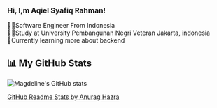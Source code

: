 ### Hi, I,m Aqiel Syafiq Rahman!

👨‍💻Software Engineer From Indonesia<br/>
🧑‍🎓Study at University Pembangunan Negri Veteran Jakarta, indonesia<br/>
🤖Currently learning more about backend <br/>

<!-- Github Stats from https://github.com/anuraghazra/github-readme-stats -->

## 📊 My GitHub Stats

![Magdeline's GitHub stats](https://github-readme-stats.vercel.app/api?username=xsolo5&count_private=true&show_icons=true&theme=radical&hide_rank=false)

[GitHub Readme Stats by Anurag Hazra](https://github.com/anuraghazra/github-readme-stats)
